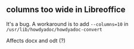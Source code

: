## columns too wide in Libreoffice

It's a bug. A workaround is to add `--columns=10` in `/usr/lib/howdyadoc/howdyadoc-convert`

Affects docx and odt (?)
